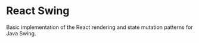 # React Swing

Basic implementation of the React rendering and state mutation patterns for Java Swing.